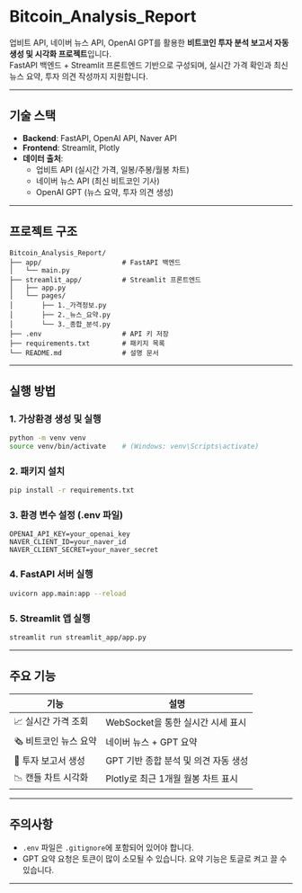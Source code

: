 #  Bitcoin_Analysis_Report

업비트 API, 네이버 뉴스 API, OpenAI GPT를 활용한 **비트코인 투자 분석 보고서 자동 생성 및 시각화 프로젝트**입니다.  
FastAPI 백엔드 + Streamlit 프론트엔드 기반으로 구성되며, 실시간 가격 확인과 최신 뉴스 요약, 투자 의견 작성까지 지원합니다.

---

##  기술 스택

- **Backend**: FastAPI, OpenAI API, Naver API
- **Frontend**: Streamlit, Plotly
- **데이터 출처**:
  - 업비트 API (실시간 가격, 일봉/주봉/월봉 차트)
  - 네이버 뉴스 API (최신 비트코인 기사)
  - OpenAI GPT (뉴스 요약, 투자 의견 생성)

---

##  프로젝트 구조

```
Bitcoin_Analysis_Report/
├── app/                    # FastAPI 백엔드
│   └── main.py
├── streamlit_app/          # Streamlit 프론트엔드
│   ├── app.py
│   └── pages/
│       ├── 1._가격정보.py
│       ├── 2._뉴스_요약.py
│       └── 3._종합_분석.py
├── .env                    # API 키 저장
├── requirements.txt        # 패키지 목록
└── README.md               # 설명 문서
```

---

##  실행 방법

### 1. 가상환경 생성 및 실행
```bash
python -m venv venv
source venv/bin/activate    # (Windows: venv\Scripts\activate)
```

### 2. 패키지 설치
```bash
pip install -r requirements.txt
```

### 3. 환경 변수 설정 (.env 파일)
```
OPENAI_API_KEY=your_openai_key
NAVER_CLIENT_ID=your_naver_id
NAVER_CLIENT_SECRET=your_naver_secret
```

### 4. FastAPI 서버 실행
```bash
uvicorn app.main:app --reload
```

### 5. Streamlit 앱 실행
```bash
streamlit run streamlit_app/app.py
```

---

##  주요 기능
| 기능                 | 설명 |
|----------------------|------|
| 📈 실시간 가격 조회   | WebSocket을 통한 실시간 시세 표시 |
| 🗞️ 비트코인 뉴스 요약 | 네이버 뉴스 + GPT 요약 |
| 🧾 투자 보고서 생성   | GPT 기반 종합 분석 및 의견 자동 생성 |
| 📉 캔들 차트 시각화   | Plotly로 최근 1개월 월봉 차트 표시 |

---

## 주의사항

- `.env` 파일은 `.gitignore`에 포함되어 있어야 합니다.
- GPT 요약 요청은 토큰이 많이 소모될 수 있습니다. 요약 기능은 토글로 켜고 끌 수 있습니다.

---
